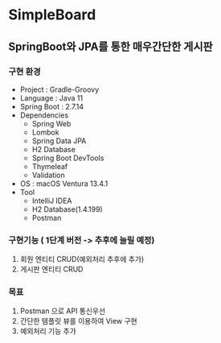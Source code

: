 # SimpleBoard
## SpringBoot와 JPA를 통한 매우간단한 게시판

### 구현 환경
- Project : Gradle-Groovy
- Language : Java 11
- Spring Boot : 2.7.14
- Dependencies
  - Spring Web
  - Lombok
  - Spring Data JPA
  - H2 Database
  - Spring Boot DevTools
  - Thymeleaf
  - Validation
- OS : macOS Ventura 13.4.1
- Tool
  - IntelliJ IDEA
  - H2 Database(1.4.199)
  - Postman

### 구현기능 ( 1단계 버전 -> 추후에 늘릴 예정)
1. 회원 엔티티 CRUD(예외처리 추후에 추가)
2. 게시판 엔티티 CRUD

### 목표
1. Postman 으로 API 통신우선
2. 간단한 템플릿 뷰를 이용하여 View 구현
3. 예외처리 기능 추가
